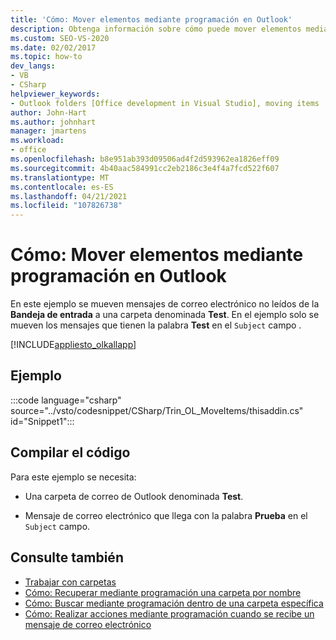 ```yaml
---
title: 'Cómo: Mover elementos mediante programación en Outlook'
description: Obtenga información sobre cómo puede mover elementos mediante programación en Microsoft Outlook. En este ejemplo se mueven mensajes de correo electrónico no leídos de la Bandeja de entrada a una carpeta denominada Prueba.
ms.custom: SEO-VS-2020
ms.date: 02/02/2017
ms.topic: how-to
dev_langs:
- VB
- CSharp
helpviewer_keywords:
- Outlook folders [Office development in Visual Studio], moving items
author: John-Hart
ms.author: johnhart
manager: jmartens
ms.workload:
- office
ms.openlocfilehash: b8e951ab393d09506ad4f2d593962ea1826eff09
ms.sourcegitcommit: 4b40aac584991cc2eb2186c3e4f4a7fcd522f607
ms.translationtype: MT
ms.contentlocale: es-ES
ms.lasthandoff: 04/21/2021
ms.locfileid: "107826738"
---
```

# <a name="how-to-programmatically-move-items-in-outlook"></a>Cómo: Mover elementos mediante programación en Outlook
  En este ejemplo se mueven mensajes de correo electrónico no leídos de la **Bandeja de entrada** a una carpeta denominada **Test**. En el ejemplo solo se mueven los mensajes que tienen la palabra **Test** en el `Subject` campo .

 [!INCLUDE[appliesto_olkallapp](../vsto/includes/appliesto-olkallapp-md.md)]

## <a name="example"></a>Ejemplo
 :::code language="csharp" source="../vsto/codesnippet/CSharp/Trin_OL_MoveItems/thisaddin.cs" id="Snippet1":::

## <a name="compile-the-code"></a>Compilar el código
 Para este ejemplo se necesita:

- Una carpeta de correo de Outlook denominada **Test**.

- Mensaje de correo electrónico que llega con la palabra **Prueba** en el `Subject` campo.

## <a name="see-also"></a>Consulte también
- [Trabajar con carpetas](../vsto/working-with-folders.md)
- [Cómo: Recuperar mediante programación una carpeta por nombre](../vsto/how-to-programmatically-retrieve-a-folder-by-name.md)
- [Cómo: Buscar mediante programación dentro de una carpeta específica](../vsto/how-to-programmatically-search-within-a-specific-folder.md)
- [Cómo: Realizar acciones mediante programación cuando se recibe un mensaje de correo electrónico](../vsto/how-to-programmatically-perform-actions-when-an-e-mail-message-is-received.md)
